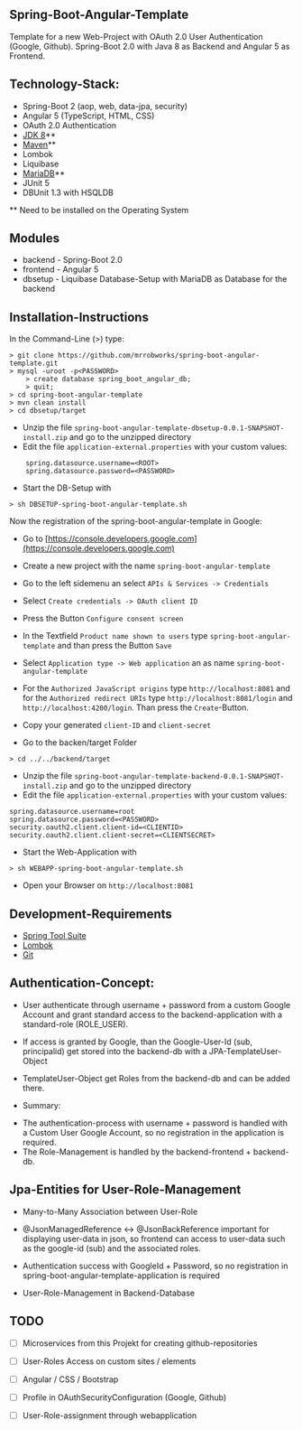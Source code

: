 Spring-Boot-Angular-Template
----------------------------
Template for a new Web-Project with OAuth 2.0 User Authentication (Google, Github). Spring-Boot 2.0 with Java 8 as Backend and Angular 5 as Frontend.

Technology-Stack:
-----------------
* Spring-Boot 2 (aop, web, data-jpa, security)
* Angular 5 (TypeScript, HTML, CSS)
* OAuth 2.0 Authentication
* [JDK 8](http://www.oracle.com/technetwork/java/javase/downloads/jdk8-downloads-2133151.html)**
* [Maven](https://maven.apache.org/download.cgi)**
* Lombok
* Liquibase
* [MariaDB](https://mariadb.org/download/)**
* JUnit 5
* DBUnit 1.3 with HSQLDB

** Need to be installed on the Operating System

Modules
-------
* backend - Spring-Boot 2.0
* frontend - Angular 5
* dbsetup - Liquibase Database-Setup with MariaDB as Database for the backend

Installation-Instructions
-------------------------
In the Command-Line (>) type:

```
> git clone https://github.com/mrrobworks/spring-boot-angular-template.git
> mysql -uroot -p<PASSWORD>
	> create database spring_boot_angular_db;
	> quit;
> cd spring-boot-angular-template
> mvn clean install
> cd dbsetup/target
```

* Unzip the file `spring-boot-angular-template-dbsetup-0.0.1-SNAPSHOT-install.zip` and go to the unzipped directory
* Edit the file `application-external.properties` with your custom values:

```
	spring.datasource.username=<ROOT>
	spring.datasource.password=<PASSWORD>
```

* Start the DB-Setup with

```
> sh DBSETUP-spring-boot-angular-template.sh
```

Now the registration of the spring-boot-angular-template in Google:
* Go to [https://console.developers.google.com](https://console.developers.google.com)
* Create a new project with the name `spring-boot-angular-template`
* Go to the left sidemenu an select `APIs & Services -> Credentials`
* Select `Create credentials -> OAuth client ID`
* Press the Button `Configure consent screen`
* In the Textfield `Product name shown to users` type `spring-boot-angular-template` and than press the Button `Save`
* Select `Application type -> Web application` an as name `spring-boot-angular-template` 
* For the `Authorized JavaScript origins` type `http://localhost:8081` and for the `Authorized redirect URIs` type `http://localhost:8081/login` and `http://localhost:4200/login`. Than press the `Create`-Button.
* Copy your generated `client-ID` and `client-secret`

* Go to the backen/target Folder

```
> cd ../../backend/target
```

* Unzip the file `spring-boot-angular-template-backend-0.0.1-SNAPSHOT-install.zip` and go to the unzipped directory
* Edit the file `application-external.properties` with your custom values:

```
spring.datasource.username=root
spring.datasource.password=<PASSWORD>
security.oauth2.client.client-id=<CLIENTID> 
security.oauth2.client.client-secret=<CLIENTSECRET>
```

* Start the Web-Application with

```
> sh WEBAPP-spring-boot-angular-template.sh
```

* Open your Browser on `http://localhost:8081`

Development-Requirements
------------------------
* [Spring Tool Suite](https://spring.io/tools/sts/all)
* [Lombok](https://projectlombok.org/download)
* [Git](https://git-scm.com/downloads)

Authentication-Concept:
-----------------------
* User authenticate through username + password from a custom Google
Account and grant standard access to the backend-application with a
standard-role (ROLE_USER).

* If access is granted by Google, than the Google-User-Id (sub,
principalid) get stored into the backend-db with a
JPA-TemplateUser-Object

* TemplateUser-Object get Roles from the backend-db and can be added
there.

* Summary:
- The authentication-process with username + password is handled with a
Custom User Google Account, so no registration in the application is
required.
- The Role-Management is handled by the backend-frontend + backend-db.

Jpa-Entities for User-Role-Management
-------------------------------------
* Many-to-Many Association between User-Role

* @JsonManagedReference <-> @JsonBackReference important for displaying
user-data in json, so frontend can access to user-data such as the
google-id (sub) and the associated roles.

* Authentication success with GoogleId + Password,
so no registration in spring-boot-angular-template-application is
required

* User-Role-Management in Backend-Database

TODO
----
- [ ] Microservices from this Projekt for creating github-repositories
- [ ] User-Roles Access on custom sites / elements
- [ ] Angular / CSS / Bootstrap
- [ ] Profile in OAuthSecurityConfiguration (Google, Github)
- [ ] User-Role-assignment through webapplication

